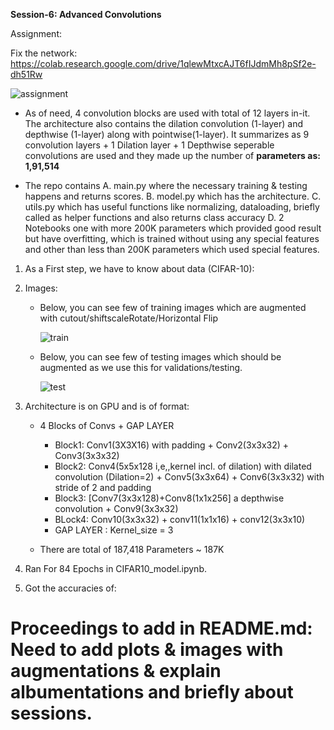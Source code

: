 **Session-6: Advanced Convolutions** 

Assignment: 

Fix the network: https://colab.research.google.com/drive/1qlewMtxcAJT6fIJdmMh8pSf2e-dh51Rw

   ![assignment](https://user-images.githubusercontent.com/60026221/217057292-3ec2cb8a-79f4-4494-ab39-33c8d1116037.JPG)

* As of need, 4 convolution blocks are used with total of 12 layers in-it. The architecture also contains the dilation convolution (1-layer) and depthwise (1-layer) along with pointwise(1-layer). It summarizes as 9 convolution layers + 1 Dilation layer + 1 Depthwise seperable convolutions are used and they made up the number of **parameters as: 1,91,514**

* The repo contains 
   A. main.py where the necessary training & testing happens and returns scores.
   B. model.py which has the architecture.
   C. utils.py which has useful functions like normalizing, dataloading, briefly called as helper functions and also returns class accuracy
   D. 2 Notebooks one with more 200K parameters which provided good result but have overfitting, which is trained without using any special features and other than less than 200K parameters which used special features.
   

1. As a First step, we have to know about data (CIFAR-10):

2. Images:

     * Below, you can see few of training images which are augmented with cutout/shiftscaleRotate/Horizontal Flip

       ![train](https://user-images.githubusercontent.com/60026221/217634262-a1666ba4-d650-4b5b-a5cb-71adb7aaea40.png)

     * Below, you can see few of testing images which should be augmented as we use this for validations/testing.

       ![test](https://user-images.githubusercontent.com/60026221/217634284-1ce4c361-8fc9-45b8-8930-2fb6dc2ffad2.png)

3. Architecture is on GPU and is of format: 
   
    * 4 Blocks of Convs + GAP LAYER
       
       * Block1: Conv1(3X3X16) with padding + Conv2(3x3x32) + Conv3(3x3x32) 
       * Block2: Conv4(5x5x128 i,e,,kernel incl. of dilation) with dilated convolution (Dilation=2) + Conv5(3x3x64) + Conv6(3x3x32) with stride of 2 and padding
       * Block3: [Conv7(3x3x128)+Conv8(1x1x256] a depthwise convolution + Conv9(3x3x32) 
       * BLock4: Conv10(3x3x32) + conv11(1x1x16) + conv12(3x3x10) 
       * GAP LAYER : Kernel_size = 3
    * There are total of 187,418 Parameters ~ 187K 
    
4. Ran For 84 Epochs in CIFAR10_model.ipynb.
5. Got the accuracies of:










# Proceedings to add in README.md: Need to add plots & images with augmentations & explain albumentations and briefly about sessions.
